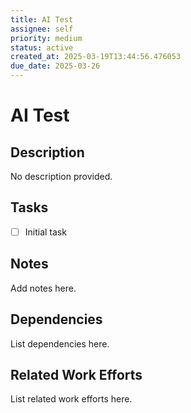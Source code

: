 ```yaml
---
title: AI Test
assignee: self
priority: medium
status: active
created_at: 2025-03-19T13:44:56.476053
due_date: 2025-03-26
---
```


# AI Test

## Description
No description provided.

## Tasks
- [ ] Initial task

## Notes
Add notes here.

## Dependencies
List dependencies here.

## Related Work Efforts
List related work efforts here.